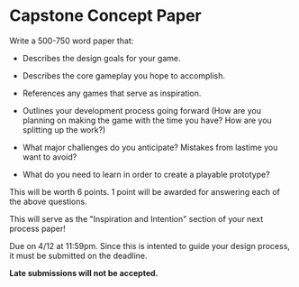 # Capstone Concept Paper


Write a 500-750 word paper that:

 - Describes the design goals for your game.

 - Describes the core gameplay you hope to accomplish.

 - References any games that serve as inspiration.

 - Outlines your development process going forward (How are you planning on making the game with the time you have? How are you splitting up the work?)

 - What major challenges do you anticipate? Mistakes from lastime you want to avoid? 

 - What do you need to learn in order to create a playable prototype?


This will be worth 6 points. 1 point will be awarded for answering each of the above questions.


This will serve as the "Inspiration and Intention" section of your next process paper!


Due on 4/12 at 11:59pm. Since this is intented to guide your design process, it must be submitted on the deadline.


 **Late submissions will not be accepted.**
